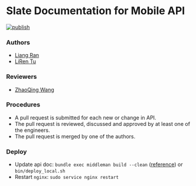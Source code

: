 Slate Documentation for Mobile API
===

[![publish](https://github.com/normbit/xiaoyu-api-doc/workflows/publish/badge.svg)](https://github.com/normbit/xiaoyu-api-doc/actions)

### Authors
- [Liang Ran](https://github.com/ranliang)
- [LiRen Tu](https://github.com/tuliren)

### Reviewers
- [ZhaoQing Wang](https://bitbucket.org/wangzhaoqing8778/)

### Procedures
- A pull request is submitted for each new or change in API.
- The pull request is reviewed, discussed and approved by at least one of the engineers.
- The pull request is merged by one of the authors.

### Deploy
- Update api doc: `bundle exec middleman build --clean` ([reference](https://github.com/tripit/slate/wiki/Deploying-Slate)) or `bin/deploy_local.sh`
- Restart `nginx`: `sudo service nginx restart`
